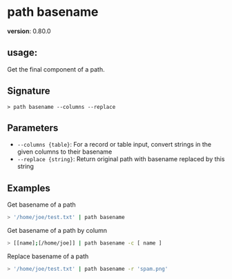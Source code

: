 # path basename

**version**: 0.80.0

## **usage**:

Get the final component of a path.

## Signature

`> path basename --columns --replace`

## Parameters

- `--columns {table}`: For a record or table input, convert strings in the given columns to their basename
- `--replace {string}`: Return original path with basename replaced by this string

## Examples

Get basename of a path

```bash
> '/home/joe/test.txt' | path basename
```

Get basename of a path by column

```bash
> [[name];[/home/joe]] | path basename -c [ name ]
```

Replace basename of a path

```bash
> '/home/joe/test.txt' | path basename -r 'spam.png'
```
